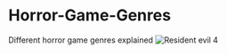 # Horror-Game-Genres
Different horror game genres explained
![Resident evil 4]([https://assets-prd.ignimgs.com/2023/01/13/-1673647444222.jpg?width=628&dpr=2&format=jpg&auto=webp&quality=80)
